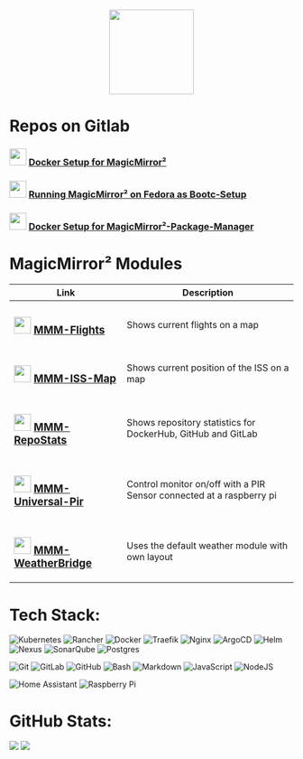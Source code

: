 ### 

<div align="center">
  <img height="150" src="https://media.giphy.com/media/M9gbBd9nbDrOTu1Mqx/giphy.gif"  />
</div>

###

# Repos on Gitlab

### <img src="https://gitlab.com/uploads/-/system/project/avatar/10637719/MMM-Docker.jpg" width="30"/> [Docker Setup for MagicMirror²](https://gitlab.com/khassel/magicmirror)

### <img src="https://gitlab.com/uploads/-/system/project/avatar/62777365/bootc-logo-full-vert.png" width="30"/> [Running MagicMirror² on Fedora as Bootc-Setup](https://gitlab.com/khassel/magicmirror-bootc)

### <img src="https://gitlab.com/uploads/-/system/project/avatar/18580274/mmpm.jpg" width="30"/> [Docker Setup for MagicMirror²-Package-Manager](https://gitlab.com/khassel/mmpm)

# MagicMirror² Modules

| Link | Description |
|------|-------------|
|<h3><img src="https://gitlab.com/uploads/-/system/project/avatar/33676304/mm-flights.png" width="30"/> [MMM-Flights](https://gitlab.com/khassel/MMM-Flights) | Shows current flights on a map |
|<h3><img src="https://gitlab.com/uploads/-/system/project/avatar/54806311/satellite-solid.png" width="30"/> [MMM-ISS-Map](https://gitlab.com/khassel/MMM-ISS-Map) | Shows current position of the ISS on a map |
|<h3><img src="https://gitlab.com/uploads/-/system/project/avatar/24199506/MMM-RepoStats.jpg" width="30"/> [MMM-RepoStats](https://gitlab.com/khassel/MMM-RepoStats) | Shows repository statistics for DockerHub, GitHub and GitLab |
|<h3><img src="https://gitlab.com/uploads/-/system/project/avatar/48466235/satellite-dish-solid.png" width="30"/> [MMM-Universal-Pir](https://gitlab.com/khassel/MMM-Universal-Pir) | Control monitor on/off with a PIR Sensor connected at a raspberry pi |
|<h3><img src="https://gitlab.com/uploads/-/system/project/avatar/57686034/weather.png" width="30"/> [MMM-WeatherBridge](https://gitlab.com/khassel/MMM-WeatherBridge) | Uses the default weather module with own layout |

# Tech Stack:
![Kubernetes](https://img.shields.io/badge/kubernetes-%23326ce5.svg?style=for-the-badge&logo=kubernetes&color=white)
![Rancher](https://img.shields.io/badge/rancher-%230075A8.svg?style=for-the-badge&logo=rancher&color=white&logoColor=blue)
![Docker](https://img.shields.io/badge/docker-%230db7ed.svg?style=for-the-badge&logo=docker&color=white)
![Traefik](https://img.shields.io/badge/traefik-%230db7ed.svg?style=for-the-badge&logo=traefikproxy&color=white)
![Nginx](https://img.shields.io/badge/nginx-%23009639.svg?style=for-the-badge&logo=nginx&color=white&logoColor=darkgreen)
![ArgoCD](https://img.shields.io/badge/argocd-%25.svg?style=for-the-badge&logo=argo&color=white)
![Helm](https://img.shields.io/badge/helm-%25.svg?style=for-the-badge&logo=helm&logoColor=darkblue&color=white)
![Nexus](https://img.shields.io/badge/nexus-%25.svg?style=for-the-badge&logo=sonatype&logoColor=black&color=white)
![SonarQube](https://img.shields.io/badge/SonarQube-black?style=for-the-badge&logo=sonarqubeserver&color=white&logoColor=black)
![Postgres](https://img.shields.io/badge/postgres-%23316192.svg?style=for-the-badge&logo=postgresql&color=white)

![Git](https://img.shields.io/badge/git-%23F05033.svg?style=for-the-badge&logo=git&color=white)
![GitLab](https://img.shields.io/badge/gitlab-%23181717.svg?style=for-the-badge&logo=gitlab&color=white)
![GitHub](https://img.shields.io/badge/github-%23121011.svg?style=for-the-badge&logo=github&color=white&logoColor=black)
![Bash](https://img.shields.io/badge/bash-%23121011.svg?style=for-the-badge&logo=gnu-bash&color=white)
![Markdown](https://img.shields.io/badge/markdown-%23000000.svg?style=for-the-badge&logo=markdown&color=white&logoColor=black)
![JavaScript](https://img.shields.io/badge/javascript-%23323330.svg?style=for-the-badge&logo=javascript&color=white)
![NodeJS](https://img.shields.io/badge/node.js-6DA55F?style=for-the-badge&logo=node.js&color=white)

![Home Assistant](https://img.shields.io/badge/home%20assistant-%2341BDF5.svg?style=for-the-badge&logo=home-assistant&color=white)
![Raspberry Pi](https://img.shields.io/badge/-Raspberry_Pi-C51A4A?style=for-the-badge&logo=Raspberry-Pi&color=white&logoColor=darkred)

# GitHub Stats:
![](https://github-readme-stats.vercel.app/api?username=khassel&hide_border=false&include_all_commits=true&count_private=true)
![](https://nirzak-streak-stats.vercel.app/?user=khassel&hide_border=false)<br/>
<!--![](https://github-readme-stats.vercel.app/api/top-langs/?username=khassel&theme=dark&hide_border=false&include_all_commits=true&count_private=true&layout=compact)-->
